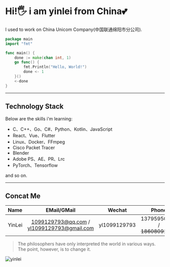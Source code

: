 # Hi!🖐️ i am **yinlei** from China💕

I used to work on China Unicom Company(中国联通绵阳市分公司).

```go 
package main 
import "fmt"

func main() {
    done := make(chan int, 1)
    go func() {
        fmt.Println("Hello, World!")
        done <- 1
    }()
    <-done
}
```

***

## Technology Stack
Below are the skills i'm learning:
- C、C++、Go、C#、Python、Kotlin、JavaScript
- React、Vue、Flutter
- Linux、Docker、FFmpeg
- Cisco Packet Tracer
- Blender
- Adobe PS、AE、PR、Lrc
- PyTorch、Tensorflow  

and so on.

***

## Concat Me

| Name | EMail/GMail | Wechat | Phone | YouTube | Bilibili |
| :--- | :---: | :---: | :---: | :---: | ---: |
| YinLei | 1099129793@qq.com / yl1099129793@gmail.com | yl1099129793 | 13795950539 / ~~18608091120~~ | [lei yin](https://www.youtube.com/channel/UClg53fJlRO-5GAwGoHjxP0A) | [yinleiCoder](https://space.bilibili.com/355529756?spm_id_from=333.976.0.0) |

> The philosophers have only interpreted the world in various ways.  
>  The point, however, is to change it.

![yinlei](https://img.zcool.cn/community/017eb55f96621d11013ee04da40c97.jpg?x-oss-process=image/auto-orient,1/resize,m_lfit,w_1280,limit_1/sharpen,100/quality,q_100/format,webp)
